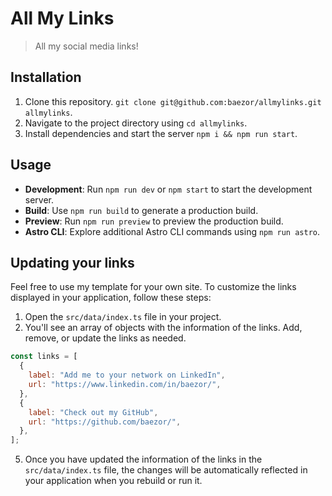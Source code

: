 # All My Links

> All my social media links!

## Installation

1. Clone this repository. `git clone git@github.com:baezor/allmylinks.git allmylinks`.
2. Navigate to the project directory using `cd allmylinks`.
3. Install dependencies and start the server `npm i && npm run start`.

## Usage

- **Development**: Run `npm run dev` or `npm start` to start the development server.
- **Build**: Use `npm run build` to generate a production build.
- **Preview**: Run `npm run preview` to preview the production build.
- **Astro CLI**: Explore additional Astro CLI commands using `npm run astro`.

## Updating your links

Feel free to use my template for your own site. To customize the links displayed in your application, follow these steps:

1. Open the `src/data/index.ts` file in your project.
2. You'll see an array of objects with the information of the links. Add, remove, or update the links as needed.

```javascript
const links = [
  {
    label: "Add me to your network on LinkedIn",
    url: "https://www.linkedin.com/in/baezor/",
  },
  {
    label: "Check out my GitHub",
    url: "https://github.com/baezor/",
  },
];
```

5. Once you have updated the information of the links in the `src/data/index.ts` file, the changes will be automatically reflected in your application when you rebuild or run it.
